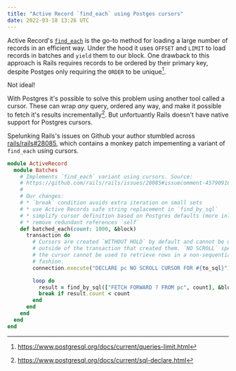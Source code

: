 ```yaml
---
title: "Active Record `find_each` using Postges cursors"
date: 2022-03-18 13:26 UTC
---
```


Active Record's [`find_each`][1] is the go-to method for loading a large number
of records in an efficient way. Under the hood it uses `OFFSET` and `LIMIT` to
load records in batches and `yield` them to our block. One drawback to this
approach is Rails requires records to be ordered by their primary key, despite
Postges only requiring the `ORDER` to be unique[^1].

Not ideal!

With Postgres it's possible to solve this problem using another tool called a
cursor. These can wrap _any_ query, ordered any way,  and make it possible to
fetch it's results incrementally[^2]. But unfortuantly Rails doesn't have
native support for Postgres cursors.

Spelunking Rails's issues on Github your author stumbled across
[rails/rails#28085][2], which contains a monkey patch impementing a variant of
`find_each` using cursors.

```ruby
module ActiveRecord
  module Batches
    # Implements `find_each` variant using cursors. Source:
    # https://github.com/rails/rails/issues/28085#issuecomment-457909168
    #
    # Our changes:
    # * `break` condition avoids extra iteration on small sets
    # * use Active Records safe string replacement in `find_by_sql`
    # * simplify cursor definition based on Postgres defaults (more inline)
    # * remove redundant references `self`
    def batched_each(count: 1000, &block)
      transaction do
        # Cursors are created `WITHOUT HOLD` by default and cannot be used
        # outside of the transaction that created them. `NO SCROLL` specifies
        # the cursor cannot be used to retrieve rows in a non-sequential
        # fashion.
        connection.execute("DECLARE pc NO SCROLL CURSOR FOR #{to_sql}")

        loop do
          result = find_by_sql(["FETCH FORWARD ? FROM pc", count], &block)
          break if result.count < count
        end
      end
    end
  end
end
```

[1]: https://api.rubyonrails.org/classes/ActiveRecord/Batches.html#method-i-find_each
[2]: https://github.com/rails/rails/issues/28085#issuecomment-457909168

[^1]: https://www.postgresql.org/docs/current/queries-limit.html
[^2]: https://www.postgresql.org/docs/current/sql-declare.html
